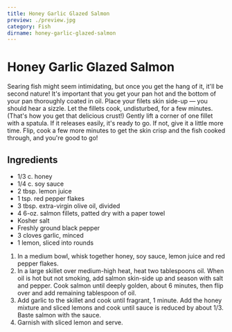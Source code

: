 ```yaml
---
title: Honey Garlic Glazed Salmon
preview: ./preview.jpg
category: Fish
dirname: honey-garlic-glazed-salmon
---
```


# Honey Garlic Glazed Salmon

Searing fish might seem intimidating, but once you get the hang of it, it'll be second nature! It's important that you get your pan hot and the bottom of your pan thoroughly coated in oil. Place your filets skin side-up — you should hear a sizzle. Let the fillets cook, undisturbed, for a few minutes. (That's how you get that delicious crust!) Gently lift a corner of one fillet with a spatula. If it releases easily, it's ready to go. If not, give it a little more time. Flip, cook a few more minutes to get the skin crisp and the fish cooked through, and you're good to go!

## Ingredients

- 1/3 c. honey
- 1/4 c. soy sauce
- 2 tbsp. lemon juice
- 1 tsp. red pepper flakes
- 3 tbsp. extra-virgin olive oil, divided
- 4 6-oz. salmon fillets, patted dry with a paper towel
- Kosher salt
- Freshly ground black pepper
- 3 cloves garlic, minced
- 1 lemon, sliced into rounds

1. In a medium bowl, whisk together honey, soy sauce, lemon juice and red pepper flakes.
2. In a large skillet over medium-high heat, heat two tablespoons oil. When oil is hot but not smoking, add salmon skin-side up and season with salt and pepper. Cook salmon until deeply golden, about 6 minutes, then flip over and add remaining tablespoon of oil.
3. Add garlic to the skillet and cook until fragrant, 1 minute. Add the honey mixture and sliced lemons and cook until sauce is reduced by about 1/3. Baste salmon with the sauce.
4. Garnish with sliced lemon and serve.